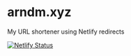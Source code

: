 # arndm.xyz

My URL shortener using Netlify redirects

[![Netlify Status](https://api.netlify.com/api/v1/badges/75424a29-3c71-49cd-8ec6-895a2735a905/deploy-status)](https://app.netlify.com/sites/arndm-xyz/deploys)
